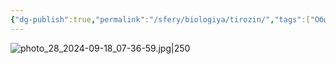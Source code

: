 ```yaml
---
{"dg-publish":true,"permalink":"/sfery/biologiya/tirozin/","tags":["Общаябиология"]}
---
```


![photo_28_2024-09-18_07-36-59.jpg|250](/img/user/%D0%90%D1%80%D1%85%D0%B8%D0%B2/%D0%9A%D1%8D%D1%88/photo_28_2024-09-18_07-36-59.jpg)